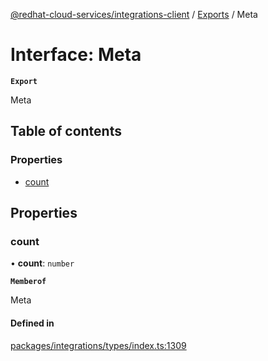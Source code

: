 [@redhat-cloud-services/integrations-client](../README.md) / [Exports](../modules.md) / Meta

# Interface: Meta

**`Export`**

Meta

## Table of contents

### Properties

- [count](Meta.md#count)

## Properties

### count

• **count**: `number`

**`Memberof`**

Meta

#### Defined in

[packages/integrations/types/index.ts:1309](https://github.com/RedHatInsights/javascript-clients/blob/main/packages/integrations/types/index.ts#L1309)
